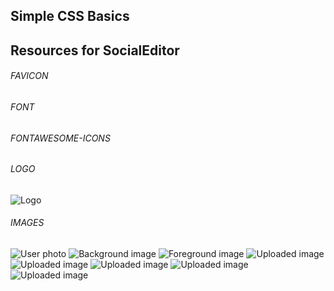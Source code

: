## Simple CSS Basics

## Resources for SocialEditor

###### FAVICON

<link rel="icon" type="image/png" href="https://bytegrad.com/course-assets/css/1/favicon.png">

###### FONT

<link rel="stylesheet" href="https://cdnjs.cloudflare.com/ajax/libs/lato-font/3.0.0/css/lato-font.min.css" integrity="sha512-rSWTr6dChYCbhpHaT1hg2tf4re2jUxBWTuZbujxKg96+T87KQJriMzBzW5aqcb8jmzBhhNSx4XYGA6/Y+ok1vQ==" crossorigin="anonymous" />

###### FONTAWESOME-ICONS

<link rel="stylesheet" href="https://cdnjs.cloudflare.com/ajax/libs/font-awesome/5.15.1/css/all.min.css" integrity="sha512-+4zCK9k+qNFUR5X+cKL9EIR+ZOhtIloNl9GIKS57V1MyNsYpYcUrUeQc9vNfzsWfV28IaLL3i96P9sdNyeRssA==" crossorigin="anonymous">

###### LOGO

<img class="logo" src="https://bytegrad.com/course-assets/css/1/logo.svg" alt="Logo">

###### IMAGES

<img class="dd-toggle__img" src="https://images.pexels.com/photos/762080/pexels-photo-762080.jpeg?auto=compress&cs=tinysrgb&w=1260&h=750&dpr=2" alt="User photo">

<img class="canvas__bg-img" src="https://images.unsplash.com/photo-1615887023516-9b6bcd559e87?ixid=MXwxMjA3fDB8MHxwaG90by1wYWdlfHx8fGVufDB8fHw%3D&ixlib=rb-1.2.1&fit=crop&w=2134&q=100" alt="Background image">

<img class="canvas__fg-img" src="https://images.unsplash.com/photo-1615887023516-9b6bcd559e87?ixid=MXwxMjA3fDB8MHxwaG90by1wYWdlfHx8fGVufDB8fHw%3D&ixlib=rb-1.2.1&fit=crop&w=1453&q=85" alt="Foreground image">

<img class="panel__img" src="https://images.unsplash.com/photo-1543096222-72de739f7917?ixlib=rb-1.2.1&ixid=MXwxMjA3fDB8MHxwaG90by1wYWdlfHx8fGVufDB8fHw%3D&fit=crop&w=280&q=100" alt="Uploaded image">

<img class="panel__img" src="https://images.unsplash.com/photo-1475598322381-f1b499717dda?ixid=MXwxMjA3fDB8MHxwaG90by1wYWdlfHx8fGVufDB8fHw%3D&ixlib=rb-1.2.1&fit=crop&h=280&q=100" alt="Uploaded image">

<img class="panel__img" src="https://images.unsplash.com/photo-1615887023516-9b6bcd559e87?ixid=MXwxMjA3fDB8MHxwaG90by1wYWdlfHx8fGVufDB8fHw%3D&ixlib=rb-1.2.1&fit=crop&w=280&q=100" alt="Uploaded image">

<img class="panel__img" src="https://images.unsplash.com/photo-1615749190340-34c7c3b16784?ixid=MXwxMjA3fDB8MHxwaG90by1wYWdlfHx8fGVufDB8fHw%3D&ixlib=rb-1.2.1&fit=crop&w=280&q=100" alt="Uploaded image">

<img class="panel__img" src="https://images.unsplash.com/photo-1615707547992-93435f1e7f13?ixid=MXwxMjA3fDB8MHxwaG90by1wYWdlfHx8fGVufDB8fHw%3D&ixlib=rb-1.2.1&fit=crop&w=280&q=100" alt="Uploaded image">
